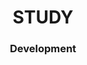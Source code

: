 # <div align="center"> STUDY </div>
<h3 align="center"> Development </h3>

<div align="center">
  <img scr="https://img.shields.io/badge/Unreal%20Engine-0E1128.svg?style=for-the-badge&logo=Unreal-Engine&logoColor=white" />
  <img scr="" />
  <img scr="" />
  <img scr="" />
  <img scr="" />
</div>
